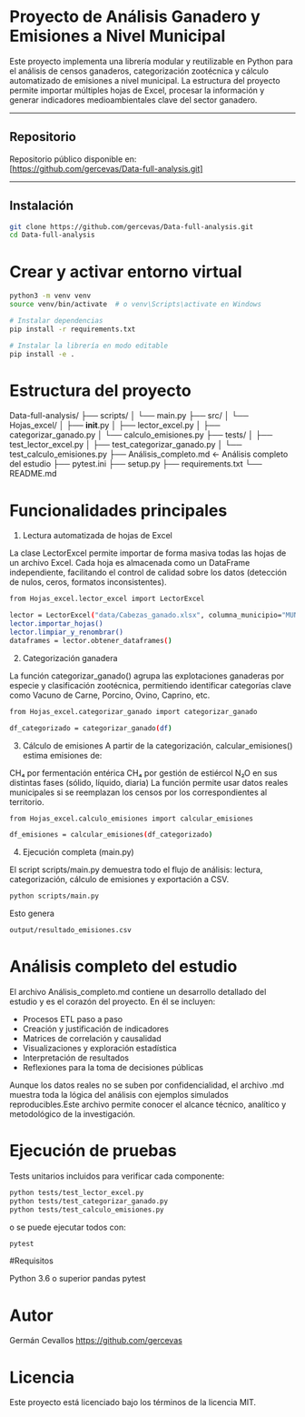 # Proyecto de Análisis Ganadero y Emisiones a Nivel Municipal

Este proyecto implementa una librería modular y reutilizable en Python para el análisis de censos ganaderos, categorización zootécnica y cálculo automatizado de emisiones a nivel municipal. La estructura del proyecto permite importar múltiples hojas de Excel, procesar la información y generar indicadores medioambientales clave del sector ganadero.

---

## Repositorio

Repositorio público disponible en:  
[https://github.com/gercevas/Data-full-analysis.git]

---

## Instalación

```bash
git clone https://github.com/gercevas/Data-full-analysis.git
cd Data-full-analysis
```

# Crear y activar entorno virtual
```bash
python3 -m venv venv
source venv/bin/activate  # o venv\Scripts\activate en Windows
```
```bash
# Instalar dependencias
pip install -r requirements.txt
```
```bash
# Instalar la librería en modo editable
pip install -e .
```

# Estructura del proyecto

Data-full-analysis/
├── scripts/
│   └── main.py
├── src/
│   └── Hojas_excel/
│       ├── __init__.py
│       ├── lector_excel.py
│       ├── categorizar_ganado.py
│       └── calculo_emisiones.py
├── tests/
│   ├── test_lector_excel.py
│   ├── test_categorizar_ganado.py
│   └── test_calculo_emisiones.py
├── Análisis_completo.md        ← Análisis completo del estudio
├── pytest.ini
├── setup.py
├── requirements.txt
└── README.md

# Funcionalidades principales

1. Lectura automatizada de hojas de Excel

La clase LectorExcel permite importar de forma masiva todas las hojas de un archivo Excel. Cada hoja es almacenada como un DataFrame independiente, facilitando el control de calidad sobre los datos (detección de nulos, ceros, formatos inconsistentes).

```bash
from Hojas_excel.lector_excel import LectorExcel

lector = LectorExcel("data/Cabezas_ganado.xlsx", columna_municipio="MUNICIPIO")
lector.importar_hojas()
lector.limpiar_y_renombrar()
dataframes = lector.obtener_dataframes()
```

2. Categorización ganadera

La función categorizar_ganado() agrupa las explotaciones ganaderas por especie y clasificación zootécnica, permitiendo identificar categorías clave como Vacuno de Carne, Porcino, Ovino, Caprino, etc.

```bash
from Hojas_excel.categorizar_ganado import categorizar_ganado

df_categorizado = categorizar_ganado(df)
```

3. Cálculo de emisiones
A partir de la categorización, calcular_emisiones() estima emisiones de:

CH₄ por fermentación entérica
CH₄ por gestión de estiércol
N₂O en sus distintas fases (sólido, líquido, diaria)
La función permite usar datos reales municipales si se reemplazan los censos por los correspondientes al territorio.

```bash 
from Hojas_excel.calculo_emisiones import calcular_emisiones

df_emisiones = calcular_emisiones(df_categorizado)
```
4. Ejecución completa (main.py)

El script scripts/main.py demuestra todo el flujo de análisis: lectura, categorización, cálculo de emisiones y exportación a CSV.

```bash
python scripts/main.py
```

Esto genera 

```bash
output/resultado_emisiones.csv
```

# Análisis completo del estudio 

El archivo Análisis_completo.md contiene un desarrollo detallado del estudio y es el corazón del proyecto. En él se incluyen:

- Procesos ETL paso a paso
- Creación y justificación de indicadores
- Matrices de correlación y causalidad
- Visualizaciones y exploración estadística
- Interpretación de resultados
- Reflexiones para la toma de decisiones públicas

Aunque los datos reales no se suben por confidencialidad, el archivo .md muestra toda la lógica del análisis con ejemplos simulados reproducibles.Este archivo permite conocer el alcance técnico, analítico y metodológico de la investigación.

# Ejecución de pruebas

Tests unitarios incluidos para verificar cada componente:

```bash
python tests/test_lector_excel.py
python tests/test_categorizar_ganado.py
python tests/test_calculo_emisiones.py
```

o se puede ejecutar todos con:

```bash
pytest
```

#Requisitos

Python 3.6 o superior
pandas
pytest

# Autor

Germán Cevallos
https://github.com/gercevas

# Licencia

Este proyecto está licenciado bajo los términos de la licencia MIT.

